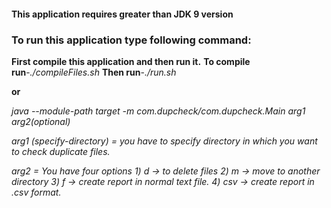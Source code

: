 #### This application requires greater than JDK 9 version

### To run this application type following command:

**First compile this application and then run it.**
**To compile run**-*./compileFiles.sh*
**Then run**-*./run.sh*
	
**or**
	
*java --module-path target -m com.dupcheck/com.dupcheck.Main arg1 arg2(optional)*


*arg1 (specify-directory) =  you have to specify directory in which you want to check duplicate files.* 

*arg2  =  You have four options* 
	*1) d  -> to delete files*
	*2) m  -> move to another directory*
	*3) f  -> create report in normal text file.*
	*4) csv  -> create report in .csv format.*
